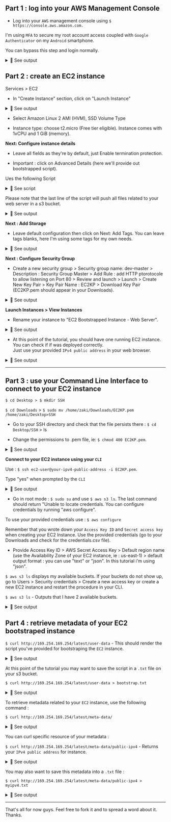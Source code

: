 ## Part 1 : log into your AWS Management Console

- Log into your `AWS` management console using `$ https://console.aws.amazon.com.`<br>

I'm using `MFA` to secure my root account access coupled with `Google Authenticator` on my `Android` smartphone.<br>

You can bypass this step and login normally.<br>

<details>
<summary>🔴 See output</summary>
<p>  

[![isaac-arnault-AWS-1.jpg](https://i.postimg.cc/L5F2KQwp/isaac-arnault-AWS-1.jpg)](https://postimg.cc/nj26q2nR)

</p>
</details>

## Part 2 : create an EC2 instance

Services > EC2<br>

- In "Create Instance" section, click on "Launch Instance"<br>

<details>
<summary>🔴 See output</summary>
<p>  
  
[![isaac-arnault-AWS2.png](https://i.postimg.cc/nVSG28yg/isaac-arnault-AWS2.png)](https://postimg.cc/6TRZ6P5f)

</p>
</details>

- Select Amazon Linux 2 AMI (HVM), SSD Volume Type<br>

- Instance type: choose t2.micro (Free tier eligible). Instance comes with 1vCPU and 1 GiB (memory).<br>

<b>Next: Configure instance details</b><br>

- Leave all fields as they're by default, just Enable termination protection.<br>

- Important : click on Advanced Details (here we'll provide out bootstrapped script).<br>

Ues the following Script<br>

<details>
<summary>🔵 See script</summary>
<p>  
  
#!/bin/bash<br><br>

yum update -y<br>
yum install httpd -y<br>
service httpd start<br>
chkconfig httpd on<br>
cd /var/www/html<br>
echo "<html><h1>This is a web server from an EC2 bootstraped instance!</h1></html>" > index.html<br>
aws s3 mb s3://yourbucketname<br>
aws s3 cp index.html s3://yourbucketname

</p>
</details>

Please note that the last line of the script will push all files related to your web server in a s3 bucket.<br>
<details>
<summary>🔴 See output</summary>
<p>  
  
[![Isaac-Arnault-AWS-31.png](https://i.postimg.cc/CdyyPF8k/Isaac-Arnault-AWS-31.png)](https://postimg.cc/Cn46dpmx)

</p>
</details>

<b>Next : Add Storage</b><br>

- Leave default configuration then click on Next: Add Tags. You can leave tags blanks, here I'm using some tags for my own needs.<br>

<details>
<summary>🔴 See output</summary>
<p>  
  
[![isaac-arnault-AWS4.png](https://i.postimg.cc/TY8qFjPJ/isaac-arnault-AWS4.png)](https://postimg.cc/8sH6r6M7)
 
</p>
</details>

<b>Next : Configure Security Group</b><br>

- Create a new security group > Security group name: dev-master > Description : Security Group Master > Add Rule : add HTTP ptorotocole to allow listening on Port 80 > Review and launch > Launch > Create New Key Pair > Key Pair Name : EC2KP > Download Key Pair (EC2KP.pem should appear in your Downloads).

<details>
<summary>🔴 See output</summary>
<p>  
  
[![isaac-arnault-AWS-21.png](https://i.postimg.cc/XYWd37JH/isaac-arnault-AWS-21.png)](https://postimg.cc/PP6PQH1Y)

</p>
</details>

<b>Launch Instances > View Instances</b><br>

- Rename your instance to "EC2 Bootstrapped Instance - Web Server".<br>

<details>
<summary>🔴 See output</summary>
<p>  
  
[![Isaac-Arnault-AWS-30.png](https://i.postimg.cc/YCGkzsm1/Isaac-Arnault-AWS-30.png)](https://postimg.cc/G4CZczK2)

</p>
</details>

- At this point of the tutorial, you should have one running EC2 instance. You can check if if was deployed correctly.<br>
Just use your provided `IPv4 public address` in your web browser.<br>

<details>
<summary>🔴 See output</summary>
<p>  
  
[![isaac-arnault-AWS-36.png](https://i.postimg.cc/3JpKLykb/isaac-arnault-AWS-36.png)](https://postimg.cc/vcYFTZLW)

</p>
</details>

<hr>

## Part 3 : use your Command Line Interface to connect to your EC2 instance

`$ cd Desktop > $ mkdir SSH`<br>

`$ cd Downloads` > `$ sudo mv /home/zaki/Downloads/EC2KP.pem /home/zaki/Desktop>SSH`<br>

- Go to your SSH directory and check that the file persists there : `$ cd Desktop/SSH` > ls<br>

- Change the permissions to .pem file, ie: `$ chmod 400 EC2KP.pem`.<br>

<details>
<summary>🔴 See output</summary>
<p>  
  
[![isaac-arnault-AWS-23.png](https://i.postimg.cc/4xbCDphh/isaac-arnault-AWS-23.png)](https://postimg.cc/zyBPWb7J)

</p>
</details>

<b>Connect to your EC2 instance using your `CLI`</b><br>

Use : `$ ssh ec2-user@your-ipv4-public-address -i EC2KP.pem`.<br>

Type "yes" when prompted by the `CLI`<br>

<details>
<summary>🔴 See output</summary>
<p>  
  
[![isaac-arnault-AWS-24.png](https://i.postimg.cc/jj5X0d3V/isaac-arnault-AWS-24.png)](https://postimg.cc/qNPn20dQ)

</p>
</details>

- Go in root mode : `$ sudo su` and use `$ aws s3 ls`. The last command should return "Unable to locate credentials. You can configure credentials by running "aws configure".<br>

To use your provided credentials use : `$ aws configure` <br>

Remember that you wrote down your `Access Key ID` and `Secret access key` when creating your EC2 Instance. Use the provided credentials (go to your Downloads and check for the credentials.csv file).<br>

- Provide Access Key ID > AWS Secret Access Key > Default region name (use the Availability Zone of your EC2 instance, ie : us-east-1) > default output format : you can use "text" or "json". In this tutorial i'm using "json".<br>

`$ aws s3 ls` displays my available buckets. If your buckets do not show up, go to Users > Security credentials > Create a new access key or create a new EC2 instance and restart the procedure in your CLI.<br>

`$ aws s3 ls` - Outputs that I have 2 available buckets.<br>

<details>
<summary>🔴 See output</summary>
<p>  
  
[![isaac-arnault-AWS-34.png](https://i.postimg.cc/5tQ1FZqF/isaac-arnault-AWS-34.png)](https://postimg.cc/TyxBzNsR)

</p>
</details>

## Part 4 : retrieve metadata of your EC2 bootstraped instance

`$ curl http://169.254.169.254/latest/user-data` - This should render the script you've provided for bootstraping the `EC2` instance.<br>

<details>
<summary>🔴 See output</summary>
<p>  
  
[![isaac-arnault-AWS-33.png](https://i.postimg.cc/MpTzzcn5/isaac-arnault-AWS-33.png)](https://postimg.cc/WhQBn16q)

</p>
</details>

At this point of the tutorial you may want to save the script in a `.txt` file on your s3 bucket.<br>

`$ curl http://169.254.169.254/latest/user-data > bootstrap.txt`<br>

<details>
<summary>🔴 See output</summary>
<p>    

[![isaac-arnault-AWS-35.png](https://i.postimg.cc/k4N0Q9VD/isaac-arnault-AWS-35.png)](https://postimg.cc/Hcxvmq9C)

</p>
</details>

To retrieve metadata related to your `EC2` instance, use the following command :

`$ curl http://169.254.169.254/latest/meta-data/`<br>

<details>
<summary>🔴 See output</summary>
<p>    

[![isaac-arnault-AWS-36.png](https://i.postimg.cc/3JztxVRq/isaac-arnault-AWS-36.png)](https://postimg.cc/3dCXLL2j)

</p>
</details>

You can curl specific resource of your metadata :<br>

`$ curl http://169.254.169.254/latest/meta-data/public-ipv4` - Returns your `IPv4 public address` for instance.

<details>
<summary>🔴 See output</summary>
<p>    

[![isaac-arnault-AWS-36.png](https://i.postimg.cc/3JztxVRq/isaac-arnault-AWS-36.png)](https://postimg.cc/3dCXLL2j)

</p>
</details>

You may also want to save this metadata into a `.txt` file :<br>

`$ curl http://169.254.169.254/latest/meta-data/public-ipv4 > myipv4.txt`<br>

<details>
<summary>🔴 See output</summary>
<p>    

[![isaac-arnault-AWS-37.png](https://i.postimg.cc/25GdhKkr/isaac-arnault-AWS-37.png)](https://postimg.cc/3yyDH90c)

</p>
</details>

<hr>

That's all for now guys. Feel free to fork it and to spread a word about it. Thanks.
